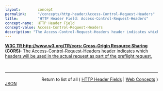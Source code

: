 ```yaml
---
layout:        concept
permalink:     "/concepts/http-header/Access-Control-Request-Headers"
title:         "HTTP Header Field: Access-Control-Request-Headers"
concept-name:  HTTP Header Field
concept-value: Access-Control-Request-Headers
description: "The Access-Control-Request-Headers header indicates which headers will be used in the actual request as part of the preflight request."
---
```


**[W3C TR http://www.w3.org/TR/cors: Cross-Origin Resource Sharing (CORS)](/specs/W3C/TR/cors "This document defines a mechanism to enable client-side cross-origin requests. Specifications that enable an API to make cross-origin requests to resources can use the algorithms defined by this specification. If such an API is used on http://example.org resources, a resource on http://hello-world.example can opt in using the mechanism described by this specification (e.g., specifying Access-Control-Allow-Origin: http://example.org as response header), which would allow that resource to be fetched cross-origin from http://example.org."):** [The Access-Control-Request-Headers header indicates which headers will be used in the actual request as part of the preflight request.](http://www.w3.org/TR/cors/#access-control-request-headers-request-header "Read documentation for HTTP Header Field &#34;Access-Control-Request-Headers&#34;")

<br/>
<hr/>

<p style="float : left"><a href="./Access-Control-Request-Headers.json" title="JSON representing this particular Web Concept value">JSON</a></p>
<p style="text-align: right">Return to list of all ( <a href="../http-header/">HTTP Header Fields</a> | <a href="../">Web Concepts</a> )</p>
